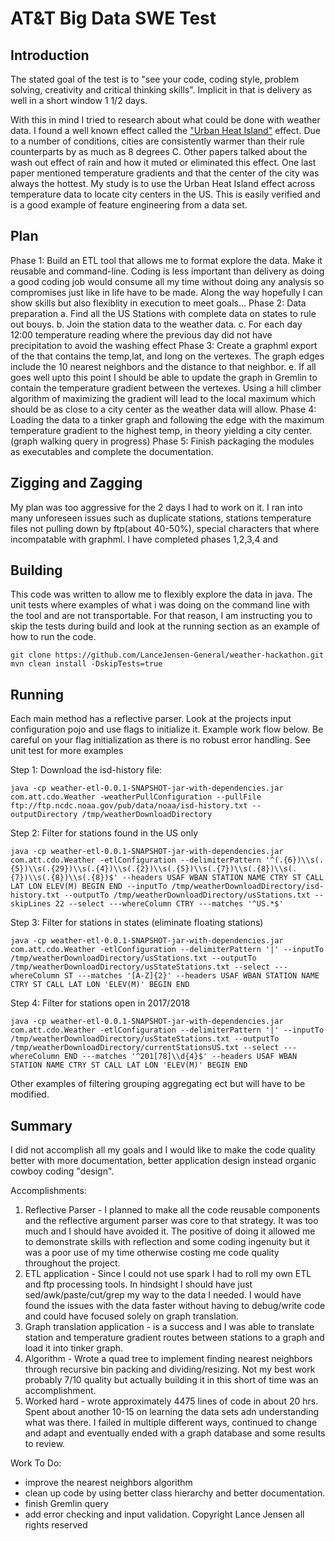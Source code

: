 # AT&T Big Data SWE Test

## Introduction
The stated goal of the test is to "see your code, coding style, problem solving, creativity and critical thinking skills". Implicit in that is delivery as well in a short window 1 1/2 days.  

With this in mind I tried to research about what could be done with weather data. I found a well known effect called the ["Urban Heat Island"](https://scholar.google.com/scholar?hl=en&as_sdt=0%2C44&q=Urban+Heat+Island+effect&oq=) effect. Due to a number of conditions, cities are consistently warmer than their rule counterparts by as much as 8 degrees C. Other papers talked about the wash out effect of rain and how it muted or eliminated this effect. One last paper mentioned temperature gradients and that the center of the city was always the hottest. My study is to use the Urban Heat Island effect across temperature data to locate city centers in the US. This is easily verified and is a good example of feature engineering from a data set.

## Plan
Phase 1: Build an ETL tool that allows me to format explore the data. Make it reusable and command-line.  Coding is less important than delivery as doing a good coding job would consume all my time without doing any analysis so compromises just like in life have to be made. Along the way hopefully I can show skills but also flexiblity in execution to meet goals...
Phase 2: Data preparation
    a. Find all the US Stations with complete data on states to rule out bouys.
    b. Join the station data to the weather data.
    c. For each day 12:00 temperature reading where the previous day did not have precipitation to avoid the washing effect
Phase 3: Create a graphml export of the that contains the temp,lat, and long on the vertexes. The graph edges include the 10 nearest neighbors and the distance to that neighbor.
    e. If all goes well upto this point I should be able to update the graph in Gremlin to contain the temperature gradient between the vertexes. Using a hill climber algorithm of maximizing the gradient will lead to the local maximum which should be as close to a city center as the weather data will allow.
Phase 4: Loading the data to a tinker graph and following the edge with the maximum temperature gradient to the highest temp, in theory yielding a city center. (graph walking query in progress)
Phase 5: Finish packaging the modules as executables and complete the documentation.
    
## Zigging and Zagging
My plan was too aggressive for the 2 days I had to work on it. I ran into many unforeseen issues such as duplicate stations, stations temperature files not pulling down by ftp(about 40-50%), special characters that where incompatable with graphml. I have completed phases 1,2,3,4 and 
## Building
This code was written to allow me to flexibly explore the data in java.  The unit tests where examples of what i was doing on the command line with the tool and are not transportable. For that reason, I am instructing you to skip the tests during build and look at the running section as an example of how to run the code.


    git clone https://github.com/LanceJensen-General/weather-hackathon.git
    mvn clean install -DskipTests=true 
    
## Running

Each main method has a reflective parser.  Look at the projects input configuration pojo and use flags to initialize it. Example work flow below.  Be careful on your flag initialization as there is no robust error handling. See unit test for more examples

Step 1: Download the isd-history file:

    java -cp weather-etl-0.0.1-SNAPSHOT-jar-with-dependencies.jar com.att.cdo.Weather -weatherPullConfiguration --pullFile ftp://ftp.ncdc.noaa.gov/pub/data/noaa/isd-history.txt --outputDirectory /tmp/weatherDownloadDirectory

Step 2: Filter for stations found in the US only
  
    java -cp weather-etl-0.0.1-SNAPSHOT-jar-with-dependencies.jar com.att.cdo.Weather -etlConfiguration --delimiterPattern '^(.{6})\\s(.{5})\\s(.{29})\\s(.{4})\\s(.{2})\\s(.{5})\\s(.{7})\\s(.{8})\\s(.{7})\\s(.{8})\\s(.{8})$' --headers USAF WBAN STATION NAME CTRY ST CALL LAT LON ELEV(M) BEGIN END --inputTo /tmp/weatherDownloadDirectory/isd-history.txt --outputTo /tmp/weatherDownloadDirectory/usStations.txt --skipLines 22 --select ---whereColumn CTRY ---matches '^US.*$' 

Step 3: Filter for stations in states (eliminate floating stations)

    java -cp weather-etl-0.0.1-SNAPSHOT-jar-with-dependencies.jar com.att.cdo.Weather -etlConfiguration --delimiterPattern '|' --inputTo /tmp/weatherDownloadDirectory/usStations.txt --outputTo /tmp/weatherDownloadDirectory/usStateStations.txt --select ---whereColumn ST ---matches '[A-Z]{2}' --headers USAF WBAN STATION NAME CTRY ST CALL LAT LON 'ELEV(M)' BEGIN END

Step 4: Filter for stations open in 2017/2018

    java -cp weather-etl-0.0.1-SNAPSHOT-jar-with-dependencies.jar com.att.cdo.Weather -etlConfiguration --delimiterPattern '|' --inputTo /tmp/weatherDownloadDirectory/usStateStations.txt --outputTo /tmp/weatherDownloadDirectory/currentStationsUS.txt --select ---whereColumn END ---matches '^201[78]\\d{4}$' --headers USAF WBAN STATION NAME CTRY ST CALL LAT LON 'ELEV(M)' BEGIN END

Other examples of filtering grouping aggregating ect but will have to be modified.


## Summary

I did not accomplish all my goals and I would like to make the code quality better with more documentation, better application design instead organic cowboy coding "design".

Accomplishments:

1.  Reflective Parser - I planned to make all the code reusable components and the reflective argument parser was core to that strategy. It was too much and I should have avoided it.  The positive of doing it allowed me to demonstrate skills with reflection and some coding ingenuity but it was a poor use of my time otherwise costing me code quality throughout the project.
2.  ETL application - Since I could not use spark I had to roll my own ETL and ftp processing tools. In hindsight I should have just sed/awk/paste/cut/grep my way to the data I needed. I would have found the issues with the data faster without having to debug/write code and could have focused solely on graph translation.
3. Graph translation application - is a success and I was able to translate station and temperature gradient routes between stations to a graph and load it into tinker graph.
4. Algorithm - Wrote a quad tree to implement finding nearest neighbors through recursive bin packing and dividing/resizing. Not my best work probably 7/10 quality but actually building it in this short of time was an accomplishment.
5. Worked hard - wrote approximately 4475 lines of code in about 20 hrs. Spent about another 10-15 on learning the data sets adn understanding what was there. I failed in multiple different ways, continued to change and adapt and eventually ended with a graph database and some results to review. 

Work To Do:
- improve the nearest neighbors algorithm
- clean up code by using better class hierarchy and better documentation.
- finish Gremlin query
- add error checking and input validation.
Copyright Lance Jensen all rights reserved